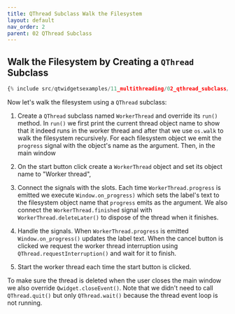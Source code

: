 ```yaml
---
title: QThread Subclass Walk the Filesystem
layout: default
nav_order: 2
parent: 02 QThread Subclass
---
```


## Walk the Filesystem by Creating a `QThread` Subclass

```python
{% include src/qtwidgetsexamples/11_multithreading/02_qthread_subclass/02_qthreadsubclass_walk_filesystem.py %}
```

Now let's walk the filesystem using a `QThread` subclass:

1. Create a `QThread` subclass named `WorkerThread` and override its `run()` method. In `run()` we first print the current thread object name to show that it indeed runs in the worker thread and after that we use `os.walk` to walk the filesystem recursively. For each filesystem object we emit the `progress` signal with the object's name as the argument. Then, in the main window

2. On the start button click create a `WorkerThread` object and set its object name to "Worker thread",

3. Connect the signals with the slots. Each time `WorkerThread.progress` is emitted we execute `Window.on_progress)` which sets the label's text to the filesystem object name that `progress` emits as the argument. We also connect the `WorkerThread.finished` signal with `WorkerThread.deleteLater()` to dispose of the thread when it finishes.

4. Handle the signals. When `WorkerThread.progress` is emitted `Window.on_progress()` updates the label text. When the cancel button is clicked we request the worker thread interruption using `QThread.requestInterruption()` and wait for it to finish.

5. Start the worker thread each time the start button is clicked.

To make sure the thread is deleted when the user closes the main window we also override `Qwidget.closeEvent()`. Note that we didn't need to call `QThread.quit()` but only `QThread.wait()` because the thread event loop is not running.